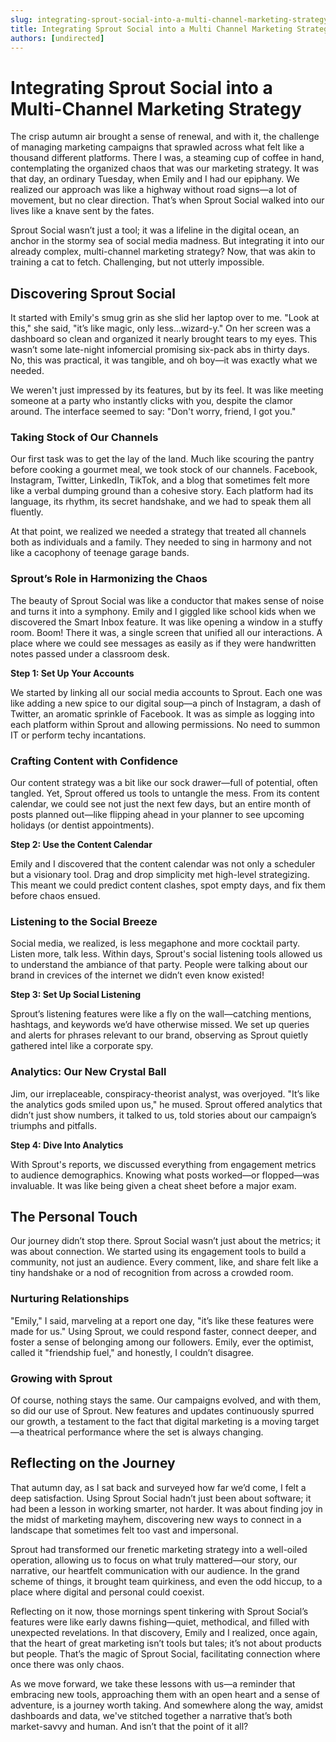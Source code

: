 ```yaml
---
slug: integrating-sprout-social-into-a-multi-channel-marketing-strategy
title: Integrating Sprout Social into a Multi Channel Marketing Strategy
authors: [undirected]
---
```



# Integrating Sprout Social into a Multi-Channel Marketing Strategy

The crisp autumn air brought a sense of renewal, and with it, the challenge of managing marketing campaigns that sprawled across what felt like a thousand different platforms. There I was, a steaming cup of coffee in hand, contemplating the organized chaos that was our marketing strategy. It was that day, an ordinary Tuesday, when Emily and I had our epiphany. We realized our approach was like a highway without road signs—a lot of movement, but no clear direction. That’s when Sprout Social walked into our lives like a knave sent by the fates.

Sprout Social wasn’t just a tool; it was a lifeline in the digital ocean, an anchor in the stormy sea of social media madness. But integrating it into our already complex, multi-channel marketing strategy? Now, that was akin to training a cat to fetch. Challenging, but not utterly impossible.

## Discovering Sprout Social

It started with Emily's smug grin as she slid her laptop over to me. "Look at this," she said, "it’s like magic, only less…wizard-y." On her screen was a dashboard so clean and organized it nearly brought tears to my eyes. This wasn’t some late-night infomercial promising six-pack abs in thirty days. No, this was practical, it was tangible, and oh boy—it was exactly what we needed.

We weren't just impressed by its features, but by its feel. It was like meeting someone at a party who instantly clicks with you, despite the clamor around. The interface seemed to say: "Don't worry, friend, I got you."

### Taking Stock of Our Channels

Our first task was to get the lay of the land. Much like scouring the pantry before cooking a gourmet meal, we took stock of our channels. Facebook, Instagram, Twitter, LinkedIn, TikTok, and a blog that sometimes felt more like a verbal dumping ground than a cohesive story. Each platform had its language, its rhythm, its secret handshake, and we had to speak them all fluently.

At that point, we realized we needed a strategy that treated all channels both as individuals and a family. They needed to sing in harmony and not like a cacophony of teenage garage bands. 

### Sprout’s Role in Harmonizing the Chaos

The beauty of Sprout Social was like a conductor that makes sense of noise and turns it into a symphony. Emily and I giggled like school kids when we discovered the Smart Inbox feature. It was like opening a window in a stuffy room. Boom! There it was, a single screen that unified all our interactions. A place where we could see messages as easily as if they were handwritten notes passed under a classroom desk.

**Step 1: Set Up Your Accounts**

We started by linking all our social media accounts to Sprout. Each one was like adding a new spice to our digital soup—a pinch of Instagram, a dash of Twitter, an aromatic sprinkle of Facebook. It was as simple as logging into each platform within Sprout and allowing permissions. No need to summon IT or perform techy incantations.

### Crafting Content with Confidence

Our content strategy was a bit like our sock drawer—full of potential, often tangled. Yet, Sprout offered us tools to untangle the mess. From its content calendar, we could see not just the next few days, but an entire month of posts planned out—like flipping ahead in your planner to see upcoming holidays (or dentist appointments).

**Step 2: Use the Content Calendar**

Emily and I discovered that the content calendar was not only a scheduler but a visionary tool. Drag and drop simplicity met high-level strategizing. This meant we could predict content clashes, spot empty days, and fix them before chaos ensued.

### Listening to the Social Breeze

Social media, we realized, is less megaphone and more cocktail party. Listen more, talk less. Within days, Sprout's social listening tools allowed us to understand the ambiance of that party. People were talking about our brand in crevices of the internet we didn’t even know existed!

**Step 3: Set Up Social Listening**

Sprout’s listening features were like a fly on the wall—catching mentions, hashtags, and keywords we’d have otherwise missed. We set up queries and alerts for phrases relevant to our brand, observing as Sprout quietly gathered intel like a corporate spy.

### Analytics: Our New Crystal Ball

Jim, our irreplaceable, conspiracy-theorist analyst, was overjoyed. "It’s like the analytics gods smiled upon us," he mused. Sprout offered analytics that didn’t just show numbers, it talked to us, told stories about our campaign’s triumphs and pitfalls.

**Step 4: Dive Into Analytics**

With Sprout's reports, we discussed everything from engagement metrics to audience demographics. Knowing what posts worked—or flopped—was invaluable. It was like being given a cheat sheet before a major exam.

## The Personal Touch

Our journey didn’t stop there. Sprout Social wasn’t just about the metrics; it was about connection. We started using its engagement tools to build a community, not just an audience. Every comment, like, and share felt like a tiny handshake or a nod of recognition from across a crowded room.

### Nurturing Relationships

"Emily," I said, marveling at a report one day, "it’s like these features were made for us." Using Sprout, we could respond faster, connect deeper, and foster a sense of belonging among our followers. Emily, ever the optimist, called it "friendship fuel," and honestly, I couldn’t disagree.

### Growing with Sprout

Of course, nothing stays the same. Our campaigns evolved, and with them, so did our use of Sprout. New features and updates continuously spurred our growth, a testament to the fact that digital marketing is a moving target—a theatrical performance where the set is always changing.

## Reflecting on the Journey

That autumn day, as I sat back and surveyed how far we’d come, I felt a deep satisfaction. Using Sprout Social hadn’t just been about software; it had been a lesson in working smarter, not harder. It was about finding joy in the midst of marketing mayhem, discovering new ways to connect in a landscape that sometimes felt too vast and impersonal.

Sprout had transformed our frenetic marketing strategy into a well-oiled operation, allowing us to focus on what truly mattered—our story, our narrative, our heartfelt communication with our audience. In the grand scheme of things, it brought team quirkiness, and even the odd hiccup, to a place where digital and personal could coexist.

Reflecting on it now, those mornings spent tinkering with Sprout Social’s features were like early dawns fishing—quiet, methodical, and filled with unexpected revelations. In that discovery, Emily and I realized, once again, that the heart of great marketing isn’t tools but tales; it’s not about products but people. That’s the magic of Sprout Social, facilitating connection where once there was only chaos.

As we move forward, we take these lessons with us—a reminder that embracing new tools, approaching them with an open heart and a sense of adventure, is a journey worth taking. And somewhere along the way, amidst dashboards and data, we've stitched together a narrative that’s both market-savvy and human. And isn’t that the point of it all?